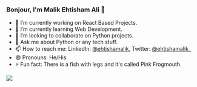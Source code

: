 ### Bonjour, I'm Malik Ehtisham Ali 👋


- 🔭 I’m currently working on React Based Projects.
- 🌱 I’m currently learning Web Development.
- 👯 I’m looking to collaborate on Python projects.
- 💬 Ask me about Python or any tech stuff.
- 📫 How to reach me: LinkedIn: [@ehtishamalik](https://www.linkedin.com/in/ehtishamalik), Twitter: [@ehtishamalik_](https://twitter.com/ehtishamalik_)
- 😄 Pronouns: He/His
- ⚡ Fun fact: There is a fish with legs and it's called Pink Frogmouth.

<img src="https://github-readme-stats.vercel.app/api?username=ehtishamalik&&show_icons=true&title_color=ffffff&icon_color=bb2acf&text_color=daf7dc&bg_color=151515">
